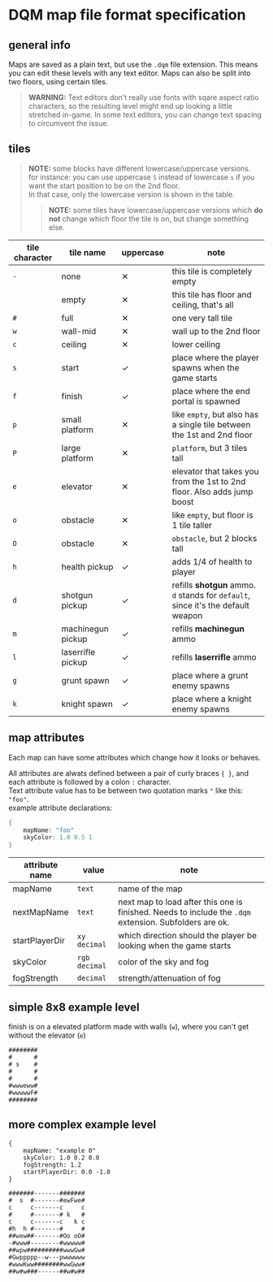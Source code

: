 # DQM map file format specification



## general info
Maps are saved as a plain text, but use the `.dqm` file extension. This means you can edit these levels with any text editor. Maps can also be split into two floors, using certain tiles.  

> **WARNING:** Text editors don't really use fonts with sqare aspect ratio characters,
so the resulting level might end up looking a little stretched in-game. In some text
editors, you can change text spacing to circumvent the issue.



## tiles
>**NOTE:** some blocks have different lowercase/uppercase versions.  
for instance: you can use uppercase `S` instead of lowercase `s` if you want the start position to be on the 2nd floor.  
In that case, only the lowercase version is shown in the table.
>> **NOTE:** some tiles have lowercase/uppercase versions which **do not** change which floor the tile is on, but change something else.


tile character | tile name | uppercase | note |
-------------- | --------- | --------- | ---- |
`-`|none               |✕| this tile is completely empty
` `|empty              |✕| this tile has floor and ceiling, that's all
`#`|full               |✕| one very tall tile
`w`|wall-mid           |✕| wall up to the 2nd floor
`c`|ceiling            |✕| lower ceiling
`s`|start              |✓| place where the player spawns when the game starts
`f`|finish             |✓| place where the end portal is spawned
`p`|small platform     |✕| like `empty`, but also has a single tile between the 1st and 2nd floor
`P`|large platform     |✕| `platform`, but 3 tiles tall
`e`|elevator           |✕| elevator that takes you from the 1st to 2nd floor. Also adds jump boost
`o`|obstacle           |✕| like `empty`, but floor is 1 tile taller
`O`|obstacle           |✕| `obstacle`, but 2 blocks tall
`h`|health pickup      |✓| adds 1/4 of health to player
`d`|shotgun pickup     |✓| refills **shotgun** ammo. `d` stands for `default`, since it's the default weapon
`m`|machinegun pickup  |✓| refills **machinegun** ammo
`l`|laserrifle pickup  |✓| refills **laserrifle** ammo
`g`|grunt spawn        |✓| place where a grunt enemy spawns
`k`|knight spawn       |✓| place where a knight enemy spawns



## map attributes
Each map can have some attributes which change how it looks or behaves.  

All attributes are alwats defined between a pair of curly braces `{ }`, and each attribute is followed by a colon `:` character.  
Text attribute value has to be between two quotation marks `"` like this: `"foo"`.  
example attribute declarations:  
```cpp
{
	mapName: "foo"
	skyColor: 1.0 0.5 1
}
```


attribute name | value          | note
-------------- | -------------- | ----
mapName        | `text`         | name of the map
nextMapName    | `text`         | next map to load after this one is finished. Needs to include the `.dqm` extension. Subfolders are ok.
startPlayerDir | `xy decimal`   | which direction should the player be looking when the game starts
skyColor       | `rgb decimal`  | color of the sky and fog
fogStrength    | `decimal`      | strength/attenuation of fog



## simple 8x8 example level
finish is on a elevated platform made with walls (`w`), where you can't get without the elevator (`e`)  

```
########
#      #
# s    #
#      #
#      #
#wwweww#
#wwwwwF#
########
```

## more complex example level

```
{
	mapName: "example 0"
	skyColor: 1.0 0.2 0.0
	fogStrength: 1.2
	startPlayerDir: 0.0 -1.0
}

#######-------#######
#  s  #-------#ewFwe#
c     c-------c     c
#     #-------# k   #
c     c-------c   k c
#h  h #-------#     #
##wew##-------#Oo oO#
-#www#--------#wwwww#
##wpw##########wwwGw#
#Gwppppp--w---pwwwwww
#wwwKww########wwGww#
##w#w###------##w#w##
```
